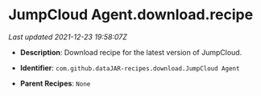 # JumpCloud Agent.download.recipe

_Last updated 2021-12-23 19:58:07Z_

- **Description**: Download recipe for the latest version of JumpCloud.

- **Identifier**: `com.github.dataJAR-recipes.download.JumpCloud Agent`

- **Parent Recipes**: `None`